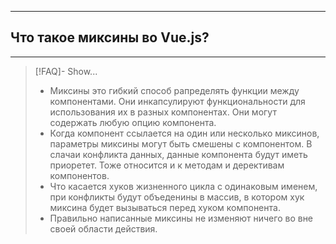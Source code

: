 ----
## Что такое миксины во Vue.js?
----
> [!FAQ]- Show...
> -  Миксины это гибкий способ рапределять функции между компонентами. Они инкапсулируют функциональности для использования их в разных компонентах. Они могут содержать любую опцию компонента. 
> - Когда компонент ссылается на один или несколько миксинов, параметры миксины могут быть смешены с компонентом. В слачаи конфликта данных, данные компонента будут иметь приоретет. Тоже относится и к методам и дерективам компонентов. 
> - Что касается хуков жизненного цикла с одинаковым именем, при конфликты будут объеденины в массив, в котором хук миксина будет вызываться перед хуком компонента. 
> - Правильно написанные миксины не изменяют ничего во вне своей области действия. 

